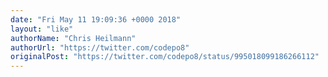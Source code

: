 ```yaml
---
date: "Fri May 11 19:09:36 +0000 2018"
layout: "like"
authorName: "Chris Heilmann"
authorUrl: "https://twitter.com/codepo8"
originalPost: "https://twitter.com/codepo8/status/995018099186266112"
---
```

